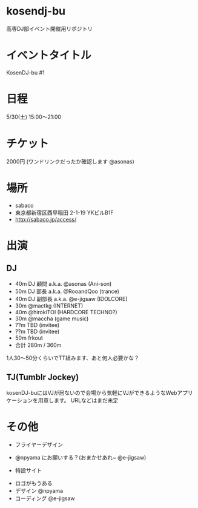 kosendj-bu
==========

高専DJ部イベント開催用リポジトリ

# イベントタイトル
KosenDJ-bu #1

# 日程
5/30(土) 15:00〜21:00

# チケット

2000円
(ワンドリンクだったか確認します @asonas)

# 場所

* sabaco
* 東京都新宿区西早稲田 2-1-19 YKビルB1F
* http://sabaco.jp/access/

# 出演
## DJ
* 40m DJ 顧問 a.k.a. @asonas (Ani-son)
* 50m DJ 部長 a.k.a. @RooandQoo (trance)
* 40m DJ 副部長 a.k.a. @e-jigsaw (IDOLCORE)
* 30m @mactkg (INTERNET)
* 40m @hirokiTOI (HARDCORE TECHNO?)
* 30m @maccha (game music)
* ??m TBD (invitee)
* ??m TBD (invitee)
* 50m frkout
* 合計 280m / 360m

1人30〜50分くらいでTT組みます、あと何人必要かな？

## TJ(Tumblr Jockey)

kosenDJ-buにはVJが居ないので会場から気軽にVJができるようなWebアプリケーションを用意します。
URLなどはまだ未定

# その他
* フライヤーデザイン
 - @npyama にお願いする？(おまかせあれ~ @e-jigsaw)

* 特設サイト
 - ロゴがもうある
 - デザイン @npyama
 - コーディング @e-jigsaw

